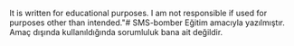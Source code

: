 
It is written for educational purposes. I am not responsible if used for purposes other than intended."# SMS-bomber
Eğitim amacıyla yazılmıştır. Amaç dışında kullanıldığında sorumluluk bana ait değildir.

